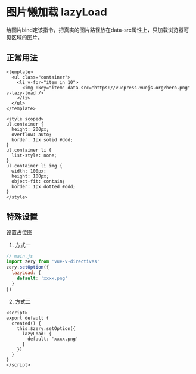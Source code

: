# 图片懒加载 lazyLoad
给图片bind定该指令，把真实的图片路径放在data-src属性上，只加载浏览器可见区域的图片。
## 正常用法
```vue
<template>
  <ul class="container">
    <li v-for="item in 10">
      <img :key="item" data-src="https://vuepress.vuejs.org/hero.png" v-lazy-load />
    </li>
  </ul>
</template>

<style scoped>
ul.container {
  height: 200px;
  overflow: auto;
  border: 1px solid #ddd;
}
ul.container li {
  list-style: none;
}
ul.container li img {
  width: 100px;
  height: 100px;
  object-fit: contain;
  border: 1px dotted #ddd;
}
</style>
```
<template>
  <ul class="container">
    <li v-for="item in 10">
      <img :key="item" data-src="https://vuepress.vuejs.org/hero.png" v-lazy-load />
    </li>
  </ul>
</template>

<style scoped>
ul.container {
  height: 200px;
  overflow: auto;
  border: 1px solid #ddd;
}
ul.container li {
  list-style: none;
}
ul.container li img {
  width: 100px;
  height: 100px;
  object-fit: contain;
  border: 1px dotted #ddd;
}
</style>

## 特殊设置
设置占位图
1. 方式一
```javascript
// main.js
import zery from 'vue-v-directives'
zery.setOption({
  lazyLoad: {
    default: 'xxxx.png'
  }
})
```
2. 方式二
```vue
<script>
export default {
  created() {
    this.$zery.setOption({
      lazyLoad: {
        default: 'xxxx.png'
      }
    })
  }
}
</script>
```
